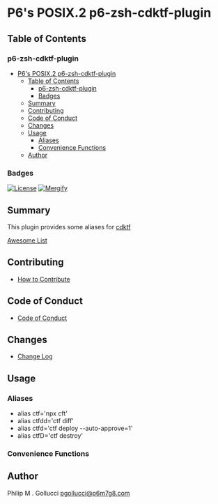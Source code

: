 # P6's POSIX.2 p6-zsh-cdktf-plugin

## Table of Contents

### p6-zsh-cdktf-plugin

- [P6's POSIX.2 p6-zsh-cdktf-plugin](#p6s-posix2-p6-zsh-cdktf-plugin)
  - [Table of Contents](#table-of-contents)
    - [p6-zsh-cdktf-plugin](#p6-zsh-cdktf-plugin)
    - [Badges](#badges)
  - [Summary](#summary)
  - [Contributing](#contributing)
  - [Code of Conduct](#code-of-conduct)
  - [Changes](#changes)
  - [Usage](#usage)
    - [Aliases](#aliases)
    - [Convenience Functions](#convenience-functions)
  - [Author](#author)

### Badges

[![License](https://img.shields.io/badge/License-Apache%202.0-yellowgreen.svg)](https://opensource.org/licenses/Apache-2.0)
[![Mergify](https://img.shields.io/endpoint.svg?url=https://gh.mergify.io/badges/p6m7g8/p6-zsh-cdktf-plugin/&style=flat)](https://mergify.io)

## Summary

This plugin provides some aliases for [cdktf](https://github.com/cdktf/cdktf)

[Awesome List](https://github.com/p6m7g8/awesome-cdktf)

## Contributing

- [How to Contribute](CONTRIBUTING.md)

## Code of Conduct

- [Code of Conduct](https://github.com/p6m7g8/.github/blob/master/CODE_OF_CONDUCT.md)

## Changes

- [Change Log](CHANGELOG.md)

## Usage

### Aliases

- alias ctf='npx cft'
- alias ctfdd='ctf diff'
- alias ctfd='ctf deploy --auto-approve=1'
- alias ctfD='ctf destroy'

### Convenience Functions

## Author

Philip M . Gollucci <pgollucci@p6m7g8.com>
